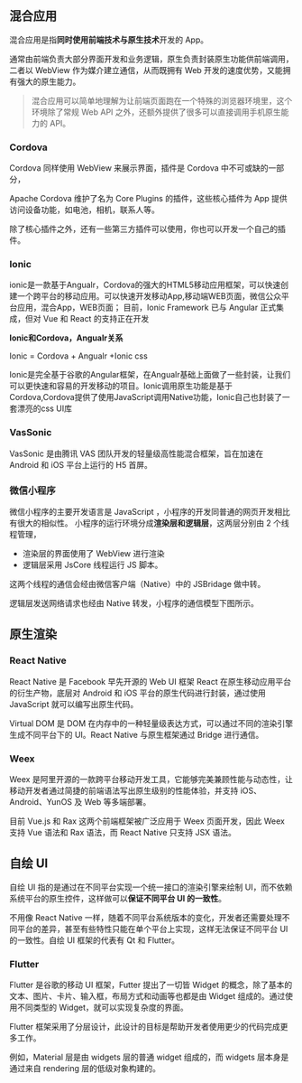 ## 混合应用
混合应用是指**同时使用前端技术与原生技术**开发的 App。

通常由前端负责大部分界面开发和业务逻辑，原生负责封装原生功能供前端调用，二者以 WebView 作为媒介建立通信，从而既拥有 Web 开发的速度优势，又能拥有强大的原生能力。

> 混合应用可以简单地理解为让前端页面跑在一个特殊的浏览器环境里，这个环境除了常规 Web API 之外，还额外提供了很多可以直接调用手机原生能力的 API。

### Cordova

Cordova 同样使用 WebView 来展示界面，插件是 Cordova 中不可或缺的一部分，

Apache Cordova 维护了名为 Core Plugins 的插件，这些核心插件为 App 提供访问设备功能，如电池，相机，联系人等。

除了核心插件之外，还有一些第三方插件可以使用，你也可以开发一个自己的插件。

### Ionic

ionic是一款基于Angualr，Cordova的强大的HTML5移动应用框架，可以快速创建一个跨平台的移动应用。可以快速开发移动App,移动端WEB页面，微信公众平台应用，混合App，WEB页面；
目前，Ionic Framework 已与 Angular 正式集成，但对 Vue 和 React 的支持正在开发

**Ionic和Cordova，Angualr关系**

Ionic = Cordova + Angualr +Ionic css

Ionic是完全基于谷歌的Angular框架，在Angualr基础上面做了一些封装，让我们可以更快速和容易的开发移动的项目。Ionic调用原生功能是基于Cordova,Cordova提供了使用JavaScript调用Native功能，Ionic自己也封装了一套漂亮的css UI库

### VasSonic

VasSonic 是由腾讯 VAS 团队开发的轻量级高性能混合框架，旨在加速在 Android 和 iOS 平台上运行的 H5 首屏。

### 微信小程序

微信小程序的主要开发语言是 JavaScript ，小程序的开发同普通的网页开发相比有很大的相似性。
小程序的运行环境分成**渲染层和逻辑层**，这两层分别由 2 个线程管理，

- 渲染层的界面使用了 WebView 进行渲染
- 逻辑层采用 JsCore 线程运行 JS 脚本。

这两个线程的通信会经由微信客户端（Native）中的 JSBridage 做中转。

逻辑层发送网络请求也经由 Native 转发，小程序的通信模型下图所示。



## 原生渲染

### React Native

React Native 是 Facebook 早先开源的 Web UI 框架 React 在原生移动应用平台的衍生产物，底层对 Android 和 iOS 平台的原生代码进行封装，通过使用 JavaScript 就可以编写出原生代码。

Virtual DOM 是 DOM 在内存中的一种轻量级表达方式，可以通过不同的渲染引擎生成不同平台下的 UI。React Native 与原生框架通过 Bridge 进行通信。

### Weex

Weex 是阿里开源的一款跨平台移动开发工具，它能够完美兼顾性能与动态性，让移动开发者通过简捷的前端语法写出原生级别的性能体验，并支持 iOS、Android、YunOS 及 Web 等多端部署。

目前 Vue.js 和 Rax 这两个前端框架被广泛应用于 Weex 页面开发，因此 Weex 支持 Vue 语法和 Rax 语法，而 React Native 只支持 JSX 语法。



## 自绘 UI

自绘 UI 指的是通过在不同平台实现一个统一接口的渲染引擎来绘制 UI，而不依赖系统平台的原生控件，这样做可以**保证不同平台 UI 的一致性**。

不用像 React Native 一样，随着不同平台系统版本的变化，开发者还需要处理不同平台的差异，甚至有些特性只能在单个平台上实现，这样无法保证不同平台 UI 的一致性。自绘 UI 框架的代表有 Qt 和 Flutter。

### Flutter

Flutter 是谷歌的移动 UI 框架，Futter 提出了一切皆 Widget 的概念，除了基本的文本、图片、卡片、输入框，布局方式和动画等也都是由 Widget 组成的。通过使用不同类型的 Widget，就可以实现复杂度的界面。

Flutter 框架采用了分层设计，此设计的目标是帮助开发者使用更少的代码完成更多工作。

例如，Material 层是由 widgets 层的普通 widget 组成的，而 widgets 层本身是通过来自 rendering 层的低级对象构建的。



























